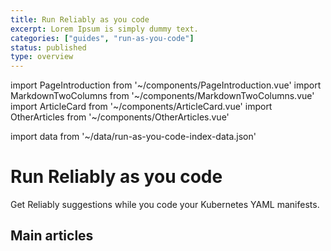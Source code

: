```yaml
---
title: Run Reliably as you code
excerpt: Lorem Ipsum is simply dummy text.
categories: ["guides", "run-as-you-code"]
status: published
type: overview
---
```

import PageIntroduction from '~/components/PageIntroduction.vue'
import MarkdownTwoColumns from '~/components/MarkdownTwoColumns.vue'
import ArticleCard from '~/components/ArticleCard.vue'
import OtherArticles from '~/components/OtherArticles.vue'

import data from '~/data/run-as-you-code-index-data.json'

# Run Reliably as you code

<PageIntroduction>
  Get Reliably suggestions while you code your Kubernetes YAML manifests.
</PageIntroduction>



## Main articles

<MarkdownTwoColumns>
  <ArticleCard
    title="Visual Studio Code Plugin"
    description="Reliably suggestions in VS Code."
    link="/guides/run-as-you-code/vscode/"
  />
</MarkdownTwoColumns>